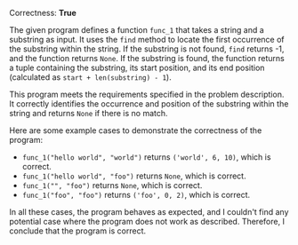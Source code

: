 Correctness: **True**

The given program defines a function `func_1` that takes a string and a substring as input. It uses the `find` method to locate the first occurrence of the substring within the string. If the substring is not found, `find` returns -1, and the function returns `None`. If the substring is found, the function returns a tuple containing the substring, its start position, and its end position (calculated as `start + len(substring) - 1`).

This program meets the requirements specified in the problem description. It correctly identifies the occurrence and position of the substring within the string and returns `None` if there is no match.

Here are some example cases to demonstrate the correctness of the program:

* `func_1("hello world", "world")` returns `('world', 6, 10)`, which is correct.
* `func_1("hello world", "foo")` returns `None`, which is correct.
* `func_1("", "foo")` returns `None`, which is correct.
* `func_1("foo", "foo")` returns `('foo', 0, 2)`, which is correct.

In all these cases, the program behaves as expected, and I couldn't find any potential case where the program does not work as described. Therefore, I conclude that the program is correct.